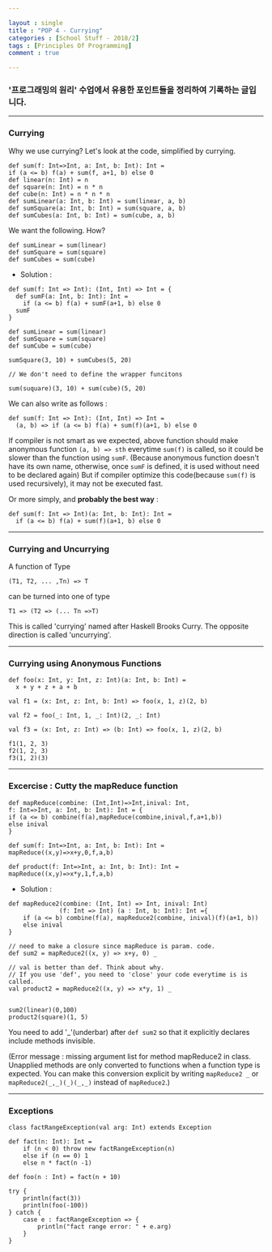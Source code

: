 ```yaml
---

layout : single
title : "POP 4 - Currying"
categories : [School Stuff - 2018/2]
tags : [Principles Of Programming]
comment : true

---
```


### '프로그래밍의 원리' 수업에서 유용한 포인트들을 정리하여 기록하는 글입니다.

---

### Currying

Why we use currying? Let's look at the code, simplified by currying.

~~~
def sum(f: Int=>Int, a: Int, b: Int): Int = 
if (a <= b) f(a) + sum(f, a+1, b) else 0
def linear(n: Int) = n
def square(n: Int) = n * n
def cube(n: Int) = n * n * n
def sumLinear(a: Int, b: Int) = sum(linear, a, b)
def sumSquare(a: Int, b: Int) = sum(square, a, b)
def sumCubes(a: Int, b: Int) = sum(cube, a, b)
~~~

We want the following. How?

~~~
def sumLinear = sum(linear)
def sumSquare = sum(square)
def sumCubes = sum(cube)
~~~


- Solution :

~~~
def sum(f: Int => Int): (Int, Int) => Int = {
  def sumF(a: Int, b: Int): Int =
    if (a <= b) f(a) + sumF(a+1, b) else 0
  sumF
}

def sumLinear = sum(linear)
def sumSquare = sum(square)
def sumCube = sum(cube)

sumSquare(3, 10) + sumCubes(5, 20)

// We don't need to define the wrapper funcitons

sum(suquare)(3, 10) + sum(cube)(5, 20)
~~~

We can also write as follows :

~~~
def sum(f: Int => Int): (Int, Int) => Int =
  (a, b) => if (a <= b) f(a) + sum(f)(a+1, b) else 0
~~~

If compiler is not smart as we expected, above function should make anonymous function `(a, b) => sth` everytime `sum(f)` is called, so it could be slower than the function using `sumF`. (Because anonymous function doesn't have its own name, otherwise, once `sumF` is defined, it is used without need to be declared again) But if compiler optimize this code(because `sum(f)` is used recursively), it may not be executed fast.


Or more simply, and **probably the best way** :

~~~
def sum(f: Int => Int)(a: Int, b: Int): Int =
  if (a <= b) f(a) + sum(f)(a+1, b) else 0
~~~

---

### Currying and Uncurrying

A function of Type 

`(T1, T2, ... ,Tn) => T`

can be turned into one of type

`T1 => (T2 => (... Tn =>T)`

This is called 'currying' named after Haskell Brooks Curry. The opposite direction is called 'uncurrying'.


---


### Currying using Anonymous Functions

~~~
def foo(x: Int, y: Int, z: Int)(a: Int, b: Int) =
  x + y + z + a + b

val f1 = (x: Int, z: Int, b: Int) => foo(x, 1, z)(2, b)

val f2 = foo(_: Int, 1, _: Int)(2, _: Int)

val f3 = (x: Int, z: Int) => (b: Int) => foo(x, 1, z)(2, b)

f1(1, 2, 3)
f2(1, 2, 3)
f3(1, 2)(3)
~~~


---


### Excercise : Cutty the mapReduce function

~~~
def mapReduce(combine: (Int,Int)=>Int,inival: Int,
f: Int=>Int, a: Int, b: Int): Int = {
if (a <= b) combine(f(a),mapReduce(combine,inival,f,a+1,b))
else inival
}

def sum(f: Int=>Int, a: Int, b: Int): Int =
mapReduce((x,y)=>x+y,0,f,a,b)

def product(f: Int=>Int, a: Int, b: Int): Int =
mapReduce((x,y)=>x*y,1,f,a,b)
~~~

- Solution : 


~~~
def mapReduce2(combine: (Int, Int) => Int, inival: Int)
              (f: Int => Int) (a : Int, b: Int): Int ={
    if (a <= b) combine(f(a), mapReduce2(combine, inival)(f)(a+1, b))
    else inival
}

// need to make a closure since mapReduce is param. code. 
def sum2 = mapReduce2((x, y) => x+y, 0) _

// val is better than def. Think about why.
// If you use 'def', you need to 'close' your code everytime is is called.
val product2 = mapReduce2((x, y) => x*y, 1) _


sum2(linear)(0,100)
product2(square)(1, 5)
~~~

You need to add '_'(underbar) after `def sum2` so that it explicitly declares include methods invisible.

(Error message : missing argument list for method mapReduce2 in class. Unapplied methods are only converted to functions when a function type is expected. You can make this conversion explicit by writing `mapReduce2 _` or `mapReduce2(_,_)(_)(_,_)` instead of `mapReduce2`.)


---

### Exceptions

~~~
class factRangeException(val arg: Int) extends Exception

def fact(n: Int): Int =
    if (n < 0) throw new factRangeException(n)
    else if (n == 0) 1
    else n * fact(n -1)

def foo(n : Int) = fact(n + 10)

try {
    println(fact(3))
    println(foo(-100))
} catch {
    case e : factRangeException => {
        println("fact range error: " + e.arg)
    }
}
~~~


















